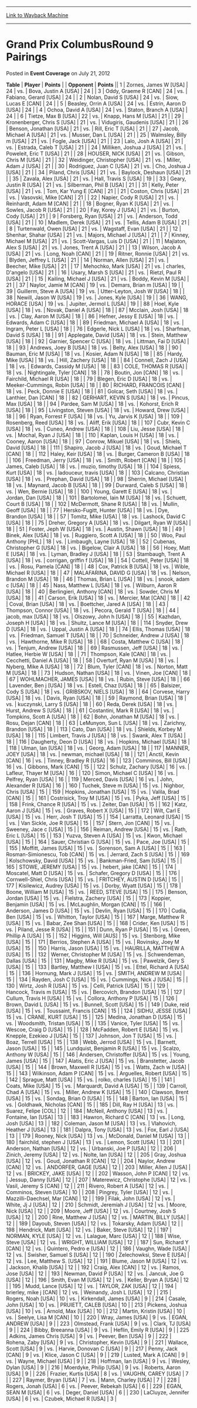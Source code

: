 
---
[Link to Wayback Machine](https://web.archive.org/web/20220810060347/https://magic.wizards.com/en/articles/archive/event-coverage/grand-prix-columbusround-9-pairings-2012-07-21)

[_metadata_:description]:- "TablePlayerPoints OpponentPoints 1Zornes, James W [USA] 24vs.Bova, Justin A [USA] 24 3Oddy, Graeme R [CAN] 24vs.Fabiano, Gerard [USA] 24 2Nolan, David S [USA] 24vs.Siow, Lucas E [CAN] 24 5Beasley, Orrin A [USA] 24vs.Estrin, Aaron D [USA] 24 4Ochoa, David A [USA] 24vs.Staton, Branch A [USA] 24 6Tietze, Max B [USA] 22vs.Knapp, Hans M [USA] 21 29Kronenberger, Chris S [USA]"
[_metadata_:generator]:- "Drupal 7 (http://drupal.org)"
[_metadata_:node]:- "450861"
[_metadata_:publish_date]:- "2012-07-21"
[_metadata_:source]:- "div-main-content"
[_metadata_:title]:- "Grand Prix ColumbusRound 9 Pairings"
[_metadata_:wayback_capture_timestamp]:- "2022-08-10 06:03:47"
[_metadata_:wayback_raw_url]:- "https://web.archive.org/web/20220810060347id_/https://magic.wizards.com/en/articles/archive/event-coverage/grand-prix-columbusround-9-pairings-2012-07-21"
[_metadata_:wayback_url]:- "https://magic.wizards.com/en/articles/archive/event-coverage/grand-prix-columbusround-9-pairings-2012-07-21"
---


Grand Prix ColumbusRound 9 Pairings
===================================



 Posted in **Event Coverage**
 on July 21, 2012 












 **Table** | **Player** | **Points** |  | **Opponent** | **Points** ||  1 | Zornes, James W [USA] |  24 | vs. | Bova, Justin A [USA] |  24 |
|  3 | Oddy, Graeme R [CAN] |  24 | vs. | Fabiano, Gerard [USA] |  24 |
|  2 | Nolan, David S [USA] |  24 | vs. | Siow, Lucas E [CAN] |  24 |
|  5 | Beasley, Orrin A [USA] |  24 | vs. | Estrin, Aaron D [USA] |  24 |
|  4 | Ochoa, David A [USA] |  24 | vs. | Staton, Branch A [USA] |  24 |
|  6 | Tietze, Max B [USA] |  22 | vs. | Knapp, Hans M [USA] |  21 |
|  29 | Kronenberger, Chris S [USA] |  21 | vs. | Vidugiris, Gaudenis [USA] |  21 |
|  26 | Benson, Jonathan [USA] |  21 | vs. | Rill, Eric T [USA] |  21 |
|  27 | Jacob, Michael A [USA] |  21 | vs. | Musser, Dan L [USA] |  21 |
|  25 | Walmsley, Billy m [USA] |  21 | vs. | Fogle, Jack [USA] |  21 |
|  23 | Lalo, Josh A [USA] |  21 | vs. | Estrada, Caleb T [USA] |  21 |
|  24 | Milliken, Joshua J [USA] |  21 | vs. | Poweleit, Eric T [USA] |  21 |
|  28 | HOUSER, NICK [USA] |  21 | vs. | Gibson, Chris M [USA] |  21 |
|  32 | Weidinger, Christopher [USA] |  21 | vs. | Miller, Adam J [USA] |  21 |
|  30 | Rodriguez, Juan C [USA] |  21 | vs. | Cho, Joshua J [USA] |  21 |
|  34 | Piland, Chris [USA] |  21 | vs. | Baylock, Deshaun [USA] |  21 |
|  35 | Zavala, Alex [USA] |  21 | vs. | Hall, Travis S [USA] |  19 |
|  33 | Geary, Justin R [USA] |  21 | vs. | Silberman, Phil B [USA] |  21 |
|  31 | Kelly, Peter [USA] |  21 | vs. | Tom, Kar Yung E [CAN] |  21 |
|  21 | Coston, Chris [USA] |  21 | vs. | Vasovski, Mike [CAN] |  21 |
|  22 | Napier, Cody R [USA] |  21 | vs. | Reinhardt, Adam M [CAN] |  21 |
|  18 | Bogner, Ryan K [USA] |  21 | vs. | Sowles, Jacob R [USA] |  21 |
|  20 | Fay, Korey J [USA] |  21 | vs. | Burton, Cody [USA] |  21 |
|  9 | Forsberg, Ryan [USA] |  21 | vs. | Anderson, Todd [USA] |  21 |
|  10 | Madlem, Derek [USA] |  21 | vs. | Tellis, Adam B [USA] |  21 |
|  8 | Turtenwald, Owen [USA] |  21 | vs. | Wagstaff, Evan [USA] |  21 |
|  12 | Shenhar, Shahar [USA] |  21 | vs. | Majors, Michael J [USA] |  21 |
|  7 | Kinney, Michael M [USA] |  21 | vs. | Scott-Vargas, Luis D [USA] |  21 |
|  11 | Majlaton, Alex S [USA] |  21 | vs. | Jones, Trent A [USA] |  21 |
|  13 | Wilson, Jacob A [USA] |  21 | vs. | Long, Noah [CAN] |  21 |
|  19 | Ritner, Ronnie [USA] |  21 | vs. | Blyden, Jeffrey L [USA] |  21 |
|  14 | Norman, Allen [USA] |  21 | vs. | Beecher, Mike [USA] |  21 |
|  17 | Mehochko, Mark [USA] |  21 | vs. | charles, D'angelo [USA] |  21 |
|  16 | Usary, Marsh S [USA] |  21 | vs. | Rietzl, Paul R [USA] |  21 |
|  15 | Kailing, Michael J [USA] |  21 | vs. | Boddy, Kevin M [USA] |  21 |
|  37 | Naylor, Jamie M [CAN] |  19 | vs. | Demars, Brian m [USA] |  19 |
|  39 | Guillerm, Steve A [USA] |  19 | vs. | Utter-Leyton, Josh W [USA] |  18 |
|  38 | Newill, Jason W [USA] |  19 | vs. | Jones, Kyle [USA] |  19 |
|  36 | WANG, HORACE [USA] |  19 | vs. | Jupiter, Jermol L [USA] |  19 |
|  88 | Hoel, Kyle [USA] |  18 | vs. | Novak, Daniel A [USA] |  18 |
|  87 | Mcclain, Josh [USA] |  18 | vs. | Clay, Aaron M [USA] |  18 |
|  86 | Hefner, Jessy E [USA] |  18 | vs. | Edwards, Adam C [USA] |  18 |
|  89 | Friedman, Michael A [USA] |  18 | vs. | Ingram, Peter L [USA] |  18 |
|  76 | Edgerle, Nick L [USA] |  18 | vs. | Sharfman, David S [USA] |  18 |
|  91 | Applegate, David [USA] |  18 | vs. | Stein, Matthew [USA] |  18 |
|  92 | Garnier, Spencer C [USA] |  18 | vs. | Littman, Fai D [USA] |  18 |
|  93 | Andrews, Joey B [USA] |  18 | vs. | Belty, Alex [USA] |  18 |
|  90 | Bauman, Eric M [USA] |  18 | vs. | Kosier, Adam N [USA] |  18 |
|  85 | Hardy, Mike [USA] |  18 | vs. | Hill, Zachery [USA] |  18 |
|  84 | Connell, Zach J [USA] |  18 | vs. | Edwards, Cassidy M [USA] |  18 |
|  83 | COLE, THOMAS R [USA] |  18 | vs. | Nightingale, Tyler [CAN] |  18 |
|  78 | Boutin, Jon [CAN] |  18 | vs. | Fairchild, Michael R [USA] |  18 |
|  79 | Blegen, Eric D [USA] |  18 | vs. | Meeker-Cummings, Robin [USA] |  18 |
|  80 | RICHARD, FRANCOIS [CAN] |  18 | vs. | Peck, Donnie E [USA] |  18 |
|  81 | Golcar, Seth [USA] |  18 | vs. | Lanthier, Dan [CAN] |  18 |
|  82 | GERHART, KEVIN S [USA] |  18 | vs. | Pincus, Max [USA] |  18 |
|  94 | Pardee, Sam M [USA] |  18 | vs. | Kohorst, Erich R [USA] |  18 |
|  95 | Livingston, Steven [USA] |  18 | vs. | Howard, Drew [USA] |  18 |
|  96 | Ryan, Forrest F [USA] |  18 | vs. | Yu, Jarvis K [USA] |  18 |
| 109 | Rosenberg, Reed [USA] |  18 | vs. | Aliff, Erik [USA] |  18 |
| 107 | Cubr, Kevin C [USA] |  18 | vs. | Cuneo, Andrew [USA] |  18 |
| 108 | Liu, Jesse [USA] |  18 | vs. | Mochal, Ryan J [USA] |  18 |
| 110 | Kaplan, Louis H [USA] |  18 | vs. | Cooney, Aaron [USA] |  18 |
|  97 | Conrow, Mikuel [USA] |  18 | vs. | Shiels, David [USA] |  18 |
| 111 | Shapiro, Jacob J [USA] |  18 | vs. | Goud, Michael T [CAN] |  18 |
| 112 | Haley, Keir [USA] |  18 | vs. | Burger, Cameron B [USA] |  18 |
| 106 | Freedman, Jerry [USA] |  18 | vs. | Smith, Robert [CAN] |  18 |
| 105 | James, Caleb [USA] |  18 | vs. | muzio, timothy [USA] |  18 |
| 104 | Spiess, Kurt [USA] |  18 | vs. | ladouceur, travis [USA] |  18 |
| 103 | Calcano, Christian [USA] |  18 | vs. | Prephan, David [USA] |  18 |
|  98 | Sherrin, Michael [USA] |  18 | vs. | Maynard, Jacob B [USA] |  18 |
|  99 | Durward, Caleb S [USA] |  18 | vs. | Wen, Bernie [USA] |  18 |
| 100 | Young, Garett E [USA] |  18 | vs. | Jordan, Dan [USA] |  18 |
| 101 | Bartolomei, Iain M [USA] |  18 | vs. | Schuett, Court B [USA] |  18 |
| 102 | McDermott, Shane R [USA] |  18 | vs. | Mullin, Geoff [USA] |  18 |
|  77 | Hersko-Fugitt, Hunter [USA] |  18 | vs. | Dye, Brandon [USA] |  18 |
|  57 | Tomitz, Mike [USA] |  18 | vs. | Lashock, David C [USA] |  18 |
|  75 | Dreher, Gregory A [USA] |  18 | vs. | Dilgart, Ryan W [USA] |  18 |
|  51 | Foster, Jeph W [USA] |  18 | vs. | Austin, Shawn [USA] |  18 |
|  49 | Binek, Alex [USA] |  18 | vs. | Ruggiero, Scott A [USA] |  18 |
|  50 | Woo, Paul Anthony [PHL] |  18 | vs. | Limbaugh, Layne [USA] |  18 |
|  52 | Cubenas, Christopher G [USA] |  18 | vs. | Bigelow, Clair A [USA] |  18 |
|  56 | Hoey, Matt E [USA] |  18 | vs. | Lyman, Bradley J [USA] |  18 |
|  53 | Stambaugh, Trent A [USA] |  18 | vs. | corrigan, griffin f [USA] |  18 |
|  54 | Cottell, Peter [USA] |  18 | vs. | Rosu, Pamela [CAN] |  18 |
|  48 | Cox, Patrick B [USA] |  18 | vs. | Wible, Michael R [USA] |  18 |
|  47 | MALAFARINA, DAVID G [USA] |  18 | vs. | Nelson, Brandon M [USA] |  18 |
|  46 | Thomas, Brian L [USA] |  18 | vs. | snook, adam c [USA] |  18 |
|  45 | Nass, Matthew L [USA] |  18 | vs. | Wilburn, Aaron R [USA] |  18 |
|  40 | Berlingieri, Anthony [CAN] |  18 | vs. | Sowder, Chris M [USA] |  18 |
|  41 | Carson, Erik [USA] |  18 | vs. | Mercier, Mat [CAN] |  18 |
|  42 | Coval, Brian [USA] |  18 | vs. | Boettcher, Jared A [USA] |  18 |
|  43 | Thompson, Connor [USA] |  18 | vs. | Pecora, Gerald T [USA] |  18 |
|  44 | jacob, max [USA] |  18 | vs. | Olszowy, John h [USA] |  18 |
|  55 | Kazhdan, Joseph H [USA] |  18 | vs. | Shultz, Lance M [USA] |  18 |
| 114 | Snyder, Drew D [USA] |  18 | vs. | Uppal, Justin A [USA] |  18 |
|  74 | Ellis, Thomas [USA] |  18 | vs. | Friedman, Samuel T [USA] |  18 |
|  70 | Schneider, Andrew J [USA] |  18 | vs. | Hawthorne, Mike R [USA] |  18 |
|  68 | Costa, Matthew C [USA] |  18 | vs. | Tenjum, Andrew [USA] |  18 |
|  69 | Rasmussen, Jeff [USA] |  18 | vs. | Hatlee, Herbie W [USA] |  18 |
|  71 | Thompson, Kale [CAN] |  18 | vs. | Cecchetti, Daniel A [USA] |  18 |
|  58 | Overturf, Ryan M [USA] |  18 | vs. | Nyberg, Mike A [USA] |  18 |
|  72 | Blum, Tyler [CAN] |  18 | vs. | Norton, Matt M [USA] |  18 |
|  73 | Hudson, Nathan [USA] |  18 | vs. | Vinen, Joe [CAN] |  18 |
|  67 | WOHLMACHER, JAMES [USA] |  18 | vs. | Rubin, Steve [USA] |  18 |
|  66 | Lavender, Ben j [USA] |  18 | vs. | Estell, Chaz [USA] |  18 |
|  65 | Balsizer, Cody S [USA] |  18 | vs. | GRIBSKOV, NIELS [USA] |  18 |
|  64 | Corvese, Harry [USA] |  18 | vs. | Davis, Ryan [USA] |  18 |
|  59 | Raymond, Brian [USA] |  18 | vs. | kuczynski, Larry S [USA] |  18 |
|  60 | Reda, Derek [USA] |  18 | vs. | Hurst, Andrew S [USA] |  18 |
|  61 | Costantini, Mark R [USA] |  18 | vs. | Tompkins, Scott A [USA] |  18 |
|  62 | Bohn, Jonathan M [USA] |  18 | vs. | Rosu, Dejan [CAN] |  18 |
|  63 | LeMunyon, Sun L [USA] |  18 | vs. | Zarichny, Brandon [USA] |  18 |
| 113 | Cato, Dan [USA] |  18 | vs. | Shields, Korbey M [USA] |  18 |
| 115 | Limbert, Travis J [USA] |  18 | vs. | Swank, Alex T [USA] |  18 |
| 116 | Daugherty, Deon D [USA] |  18 | vs. | Hopkins, Michael [USA] |  18 |
| 118 | Ulman, Ian [USA] |  18 | vs. | Georg, Adam [USA] |  18 |
| 117 | MANNER, JOEY [USA] |  18 | vs. | newman, michael [USA] |  18 |
| 121 | Anctil, Kevin [CAN] |  16 | vs. | Tinney, Bradley R [USA] |  16 |
| 123 | Comminos, Bill [USA] |  16 | vs. | Gibbons, Mark [CAN] |  15 |
| 122 | Schulz, Zachary [USA] |  16 | vs. | Lafleur, Thayer M [USA] |  16 |
| 120 | Simon, Michael C [USA] |  16 | vs. | Pelfrey, Ryan [USA] |  16 |
| 119 | Merced, Davis [USA] |  16 | vs. | John, Alexander R [USA] |  16 |
| 160 | Tuchek, Steve m [USA] |  15 | vs. | Nighbor, Chris [USA] |  15 |
| 159 | Hopkins, Jonathan [USA] |  15 | vs. | Valila, Brad [CAN] |  15 |
| 161 | Costrisick, Troy M [USA] |  15 | vs. | Pyka, Jeff [USA] |  15 |
| 158 | Frink, Chance R [USA] |  15 | vs. | Zeiter, Dan [USA] |  15 |
| 162 | Katz, Aaron J [USA] |  15 | vs. | Graves, Robert X [USA] |  15 |
| 172 | Wilt, Carl E [USA] |  15 | vs. | Herr, Josh T [USA] |  15 |
| 154 | Larratta, Leonard [USA] |  15 | vs. | Van Sickle, Joe R [USA] |  15 |
| 157 | Stern, Jon [CAN] |  15 | vs. | Sweeney, Jace c [USA] |  15 |
| 156 | Reiman, Andrew [USA] |  15 | vs. | Rath, Eric L [USA] |  15 |
| 153 | Yuzva, Steven A [USA] |  15 | vs. | Kwon, Michael [USA] |  15 |
| 164 | Sauer, Christian G [USA] |  15 | vs. | Pace, Joe [USA] |  15 |
| 155 | Moffitt, James [USA] |  15 | vs. | Sorenson, Sam A [USA] |  15 |
| 163 | Rosman-Simionescu, Tob [CAN] |  15 | vs. | Jerrard, Zach S [USA] |  15 |
| 169 | Kolschowsky, David [USA] |  15 | vs. | Bankman-Fried, Sam [USA] |  15 |
| 165 | STOWE, JEREMY [USA] |  15 | vs. | hebert, jake [CAN] |  15 |
| 174 | Moscatel, Matt D [USA] |  15 | vs. | Schafer, Gregory D [USA] |  15 |
| 176 | Cornwell-Shiel, Chris [USA] |  15 | vs. | FRITCHEY, AUSTIN D [USA] |  15 |
| 177 | Kisilewicz, Audrey [USA] |  15 | vs. | Dorby, Wyatt [USA] |  15 |
| 178 | Boone, William M [USA] |  15 | vs. | REED, STEVE [USA] |  15 |
| 175 | Benson, Jordan [USA] |  15 | vs. | Fielstra, Zachery [USA] |  15 |
| 173 | Koppier, Benjamin [USA] |  15 | vs. | McLaughlin, Morgan [CAN] |  15 |
| 166 | Anderson, James D [USA] |  15 | vs. | Devlin, Ryan [USA] |  15 |
| 170 | Cudia, Ben [USA] |  15 | vs. | Whitton, Taylor [USA] |  15 |
| 167 | Marge, Matthew R [USA] |  15 | vs. | Babar, Zee Shan [USA] |  15 |
| 168 | Crider, Ken [USA] |  15 | vs. | Piland, Jesse R [USA] |  15 |
| 151 | Dunn, Ryan P [USA] |  15 | vs. | Green, Phillip A [USA] |  15 |
| 152 | Higgins, Will [AUS] |  15 | vs. | Stenborg, Mike [USA] |  15 |
| 171 | Berrios, Stephen A [USA] |  15 | vs. | Rovinsky, Joey M [USA] |  15 |
| 150 | Harris, Jason [USA] |  15 | vs. | HAURILLA, MATTHEW A [USA] |  15 |
| 132 | Werner, Christopher M [USA] |  15 | vs. | Schwendeman, Dallas [USA] |  15 |
| 131 | Magby, Mike R [USA] |  15 | vs. | Pawelzik, Gery S [USA] |  15 |
| 133 | Bartley, Matthew l [USA] |  15 | vs. | Ettel, Richard A [USA] |  15 |
| 136 | Hornung, Mark J [USA] |  15 | vs. | SMITH, ANDREW M [USA] |  15 |
| 134 | Rayden, Josh C [USA] |  15 | vs. | Cummings, Nick J [USA] |  15 |
| 130 | Wirtz, Josh R [USA] |  15 | vs. | Celli, Patrick [USA] |  15 |
| 129 | Hancock, Travis m [USA] |  15 | vs. | Bercovich, Brandon [USA] |  15 |
| 127 | Cullum, Travis H [USA] |  15 | vs. | Collora, Anthony P [USA] |  15 |
| 126 | Brown, David L [USA] |  15 | vs. | Bunnell, Scott [USA] |  15 |
| 149 | Duke, reid [USA] |  15 | vs. | Toussaint, Francis [CAN] |  15 |
| 124 | SIDHU, JESSE [USA] |  15 | vs. | CRANE, KURT [USA] |  15 |
| 125 | Medina, Jonathan D [USA] |  15 | vs. | Woodsmith, Tristan [USA] |  15 |
| 135 | Vanice, Tyler [USA] |  15 | vs. | Wescoe, Craig D [USA] |  15 |
| 128 | McFadden, Robert E [USA] |  15 | vs. | Knepple, Ezekieo J [USA] |  15 |
| 137 | Johnson, Jon T [USA] |  15 | vs. | Boaz, Terrell [USA] |  15 |
| 138 | Webb, Jerrod [USA] |  15 | vs. | Barnett, Jason [USA] |  15 |
| 145 | Lundquist, Benjamin R [USA] |  15 | vs. | Scalzo, Anthony W [USA] |  15 |
| 146 | Andersen, Christoffer [USA] |  15 | vs. | Young, James [USA] |  15 |
| 147 | Alatis, Eric J [USA] |  15 | vs. | Branstetter, Jacob [USA] |  15 |
| 144 | Brown, Maxwell R [USA] |  15 | vs. | Watts, Zach w [USA] |  15 |
| 143 | Wilkinson, Adam P [CAN] |  15 | vs. | Arguelles, Robert [USA] |  15 |
| 142 | Sprague, Matt [USA] |  15 | vs. | rolko, charles [USA] |  15 |
| 141 | Coats, Mike [USA] |  15 | vs. | Marquardt, David A [USA] |  15 |
| 139 | Carroll, Chad A [USA] |  15 | vs. | Miller, Andrew K [USA] |  15 |
| 140 | Clawson, Brent [USA] |  15 | vs. | Sondag, Brian O [USA] |  15 |
| 148 | Barton, Ian [USA] |  15 | vs. | Goldhawk, Nicholas [CAN] |  15 |
| 185 | Dill, Ray H [USA] |  13 | vs. | Suarez, Felipe [COL] |  12 |
| 184 | McNeil, Anthony [USA] |  13 | vs. | Fontaine, Ian [USA] |  13 |
| 183 | Hawron, Richard C [CAN] |  13 | vs. | Long, Josh [USA] |  13 |
| 182 | Coleman, Jason M [USA] |  13 | vs. | Vlahovich, Heather J [USA] |  13 |
| 181 | Dalpra, Tony [USA] |  13 | vs. | Fox, Earl J [USA] |  13 |
| 179 | Rooney, Nick [USA] |  13 | vs. | McDonald, Daniel M [USA] |  13 |
| 180 | fairchild, stephen J [USA] |  13 | vs. | Lemon, Scott [USA] |  13 |
| 201 | Anderson, Nathan [USA] |  12 | vs. | Urbanski, Joe P [USA] |  12 |
| 206 | Zinich, Jeremy [USA] |  12 | vs. | Nolte, Ian [USA] |  12 |
| 205 | Gray, Joshua [USA] |  12 | vs. | Goud, Jonathan R [CAN] |  12 |
| 204 | Naylor, Andrew [CAN] |  12 | vs. | ANDORFER, GAGE [USA] |  12 |
| 203 | Miller, Allen J [USA] |  12 | vs. | BRICKEY, JAKE [USA] |  12 |
| 202 | Wasson, John P [CAN] |  12 | vs. | Jessup, Danny [USA] |  12 |
| 207 | Materewicz, Christophe [USA] |  12 | vs. | Vasil, Jeremy S [CAN] |  12 |
| 211 | Rivero, Robert A [USA] |  12 | vs. | Comminos, Steven [USA] |  10 |
| 208 | Pingrey, Tyler [USA] |  12 | vs. | Mazzilli-Daechsel, Mar [CAN] |  12 |
| 199 | Filak, John [USA] |  12 | vs. | White, Jj J [USA] |  12 |
| 210 | Schmidt, Jeremiah J [USA] |  12 | vs. | Moore, Nick [USA] |  12 |
| 209 | Moore, Jeff [USA] |  12 | vs. | Courtney, Josh S [USA] |  12 |
| 200 | Rine, Matthew J [USA] |  12 | vs. | MARTIN, BILLY [USA] |  12 |
| 189 | Dayoub, Steven [USA] |  12 | vs. | Tokarsky, Adam [USA] |  12 |
| 198 | Hendrick, Matt [USA] |  12 | vs. | Baker, Steve [USA] |  12 |
| 197 | NORMAN, KYLE [USA] |  12 | vs. | Lalague, Marc [USA] |  12 |
| 188 | Wise, Steve [USA] |  12 | vs. | WRIGHT, WILLIAM [USA] |  12 |
| 187 | Sun, Richard Y [CAN] |  12 | vs. | Quintero, Pedro e [USA] |  12 |
| 186 | Vaughn, Wade [USA] |  12 | vs. | Swisher, Samuel S [USA] |  12 |
| 190 | Zelechowksi, Steve E [USA] |  12 | vs. | Lee, Matthew S. [USA] |  12 |
| 191 | Blume, Jason M [USA] |  12 | vs. | Jackson, Khalib [USA] |  12 |
| 192 | Craig, Alex [CAN] |  12 | vs. | Ramos, Jose [USA] |  12 |
| 193 | Newman, David P [USA] |  12 | vs. | Jancuk, Joe G [USA] |  12 |
| 196 | Smith, Evan M [USA] |  12 | vs. | Keller, Bryan A [USA] |  12 |
| 195 | Mudd, Lance [USA] |  12 | vs. | TAYLOR, ZAK [USA] |  12 |
| 194 | brierley, mike j [CAN] |  12 | vs. | Weinandy, Josh L [USA] |  12 |
| 215 | Rogers, Noah [USA] |  10 | vs. | Kirkendall, James [USA] |  9 |
| 214 | Casale, John [USA] |  10 | vs. | PRUIETT, CALEB [USA] |  10 |
| 213 | Pickens, Joshua [USA] |  10 | vs. | Arnold, Max [USA] |  10 |
| 212 | Martin, Kristin [USA] |  10 | vs. | Seelye, Lisa M [CAN] |  10 |
| 220 | Wray, James [USA] |  9 | vs. | EGAN, ANDREW [USA] |  9 |
| 223 | Olmstead, Frank [USA] |  9 | vs. | Clark, TJ [USA] |  9 |
| 224 | Bibby, Breeanna [USA] |  9 | vs. | Heflin, Emily R [USA] |  9 |
| 225 | Adkins, James Chris [USA] |  9 | vs. | Peever, Ben [USA] |  9 |
| 222 | Rohena, Zaby [USA] |  9 | vs. | Christopher, Kevin [USA] |  9 |
| 221 | Wallace, Scott [USA] |  9 | vs. | Harvie, Donovan C [USA] |  9 |
| 217 | Penny, Jack [CAN] |  9 | vs. | Klice, Jason C [USA] |  9 |
| 219 | Lusted, Mark A [CAN] |  9 | vs. | Wayne, Michael [USA] |  9 |
| 218 | Hoffman, Ian [USA] |  9 | vs. | Wesley, Dylan [USA] |  9 |
| 216 | Moerdyke, Philip [USA] |  9 | vs. | Roberts, Aaron [USA] |  9 |
| 226 | Frazier, Kurtis [USA] |  8 | vs. | VAUGHN, CAREY [USA] |  7 |
| 227 | Raymer, Bryan [USA] |  7 | vs. | Mann, Charley [USA] |  7 |
| 228 | Rogers, Jonah [USA] |  6 | vs. | Peever, Rebekah [USA] |  6 |
| 229 | EGAN, SEAN M [USA] |  6 | vs. | Deger, Daniel [USA] |  6 |
| 230 | LaCluyze, Jennifer [USA] |  6 | vs. | Czubek, Michael R [USA] |  3 |







